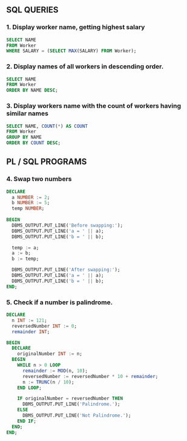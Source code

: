 
## SQL QUERIES

### 1. Display worker name, getting highest salary

```sql
SELECT NAME
FROM Worker
WHERE SALARY = (SELECT MAX(SALARY) FROM Worker);
```


### 2. Display names of all workers in descending order.

```sql
SELECT NAME
FROM Worker
ORDER BY NAME DESC;
```


### 3. Display workers name with the count of workers having similar names

```sql
SELECT NAME, COUNT(*) AS COUNT
FROM Worker
GROUP BY NAME
ORDER BY COUNT DESC;
```



## PL / SQL PROGRAMS

### 4. Swap two numbers

```sql
DECLARE
  a NUMBER := 2;
  b NUMBER := 5;
  temp NUMBER;
  
BEGIN
  DBMS_OUTPUT.PUT_LINE('Before swapping:');
  DBMS_OUTPUT.PUT_LINE('a = ' || a);
  DBMS_OUTPUT.PUT_LINE('b = ' || b);

  temp := a;
  a := b;
  b := temp;

  DBMS_OUTPUT.PUT_LINE('After swapping:');
  DBMS_OUTPUT.PUT_LINE('a = ' || a);
  DBMS_OUTPUT.PUT_LINE('b = ' || b);
END;
```

### 5. Check if a number is palindrome.

```sql
DECLARE
  n INT := 121;
  reversedNumber INT := 0;
  remainder INT;

BEGIN
  DECLARE
    originalNumber INT := n;
  BEGIN
    WHILE n > 0 LOOP
      remainder := MOD(n, 10);
      reversedNumber := reversedNumber * 10 + remainder;
      n := TRUNC(n / 10);
    END LOOP;

    IF originalNumber = reversedNumber THEN
      DBMS_OUTPUT.PUT_LINE('Palindrome.');
    ELSE
      DBMS_OUTPUT.PUT_LINE('Not Palindrome.');
    END IF;
  END;
END;
```